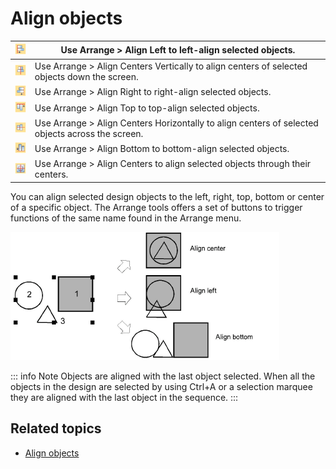 # Align objects

| ![AlignLeft.png](assets/AlignLeft.png)                               | Use Arrange > Align Left to left-align selected objects.                                         |
| -------------------------------------------------------------------- | ------------------------------------------------------------------------------------------------ |
| ![AlignCentersVertically.png](assets/AlignCentersVertically.png)     | Use Arrange > Align Centers Vertically to align centers of selected objects down the screen.     |
| ![AlignRight.png](assets/AlignRight.png)                             | Use Arrange > Align Right to right-align selected objects.                                       |
| ![AlignTop.png](assets/AlignTop.png)                                 | Use Arrange > Align Top to top-align selected objects.                                           |
| ![AlignCentersHorizontally.png](assets/AlignCentersHorizontally.png) | Use Arrange > Align Centers Horizontally to align centers of selected objects across the screen. |
| ![AlignBottom.png](assets/AlignBottom.png)                           | Use Arrange > Align Bottom to bottom-align selected objects.                                     |
| ![AlignCenters.png](assets/AlignCenters.png)                         | Use Arrange > Align Centers to align selected objects through their centers.                     |

You can align selected design objects to the left, right, top, bottom or center of a specific object. The Arrange tools offers a set of buttons to trigger functions of the same name found in the Arrange menu.

![summary_-_edit00105.png](assets/summary_-_edit00105.png)

::: info Note
Objects are aligned with the last object selected. When all the objects in the design are selected by using Ctrl+A or a selection marquee they are aligned with the last object in the sequence.
:::

## Related topics

- [Align objects](../../Modifying/transform/Align_objects)
